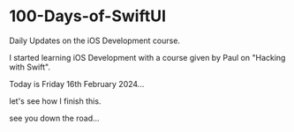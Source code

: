 # 100-Days-of-SwiftUI
Daily Updates on the iOS Development course.


I started learning iOS Development with a course given by Paul on "Hacking with Swift". 

Today is Friday 16th February 2024... 

let's see how I finish this.

see you down the road...
